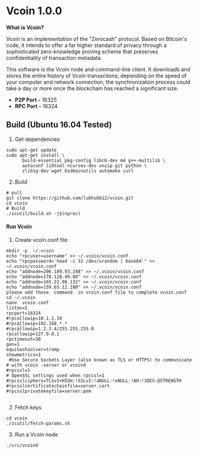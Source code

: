 # Vcoin 1.0.0

 **What is Vcoin?**

Vcoin is an implementation of the "Zerocash" protocol. Based on Bitcoin's code, it intends to offer a far higher standard of privacy through a sophisticated zero-knowledge proving scheme that preserves confidentiality of transaction metadata.

This software is the Vcoin node and command-line client. It downloads and stores the entire history of Vcoin transactions; depending on the speed of your computer and network connection, the synchronization process could take a day or more once the blockchain has reached a significant size.

* **P2P Port -** 16325  
* **RPC Port -** 16324


## Build (Ubuntu 16.04 Tested)
1. Get dependencies
```
sudo apt-get update
sudo apt-get install \
      build-essential pkg-config libc6-dev m4 g++-multilib \
      autoconf libtool ncurses-dev unzip git python \
      zlib1g-dev wget bsdmainutils automake curl
```

2. Build
```
# pull
git clone https://github.com/lubhub612/vcoin.git
cd vcoin
# Build
./zcutil/build.sh -j$(nproc)
```

#### Run Vcoin 
1. Create vcoin.conf file
```
mkdir -p  ~/.vcoin
echo "rpcuser=username" >> ~/.vcoin/vcoin.conf
echo "rpcpassword=`head -c 32 /dev/urandom | base64`" >> ~/.vcoin/vcoin.conf
echo "addnode=206.189.93.248" >> ~/.vcoin/vcoin.conf
echo "addnode=178.128.49.88" >> ~/.vcoin/vcoin.conf
echo "addnode=165.22.98.132" >> ~/.vcoin/vcoin.conf
echo "addnode=159.65.12.100" >> ~/.vcoin/vcoin.conf
please add those  command  in vcoin.conf file to complete vcoin.conf
cd ~/.vcoin
nano  vcoin.conf
listen=1
rpcport=16324
#rpcallowip=10.1.1.34
#rpcallowip=192.168.*.*
#rpcallowip=1.2.3.4/255.255.255.0
rpcallowip=127.0.0.1
rpctimeout=30
gen=1
equihashsolver=tromp
showmetrics=1
 #Use Secure Sockets Layer (also known as TLS or HTTPS) to communicate
# with vcoin -server or vcoind
#rpcssl=1
# OpenSSL settings used when rpcssl=1
#rpcsslciphers=TLSv1+HIGH:!SSLv2:!aNULL:!eNULL:!AH:!3DES:@STRENGTH
#rpcsslcertificatechainfile=server.cert
#rpcsslprivatekeyfile=server.pem


```

2. Fetch keys
```
cd vcoin
./zcutil/fetch-params.sh
```

3. Run a Vcoin node
```
./src/vcoind 
```